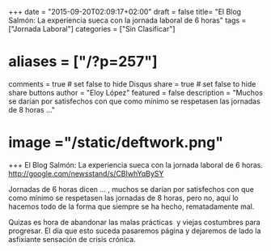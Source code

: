 +++
date = "2015-09-20T02:09:17+02:00"
draft = false
title= "El Blog Salmón: La experiencia sueca con la jornada laboral de 6 horas"
tags = ["Jornada Laboral"]
categories = ["Sin Clasificar"]
# aliases = ["/?p=257"]
comments = true	# set false to hide Disqus
share = true	# set false to hide share buttons
author = "Eloy López"
featured = false
description = "Muchos se darían por satisfechos con que como mínimo se respetasen las jornadas de 8 horas ..."
# image ="/static/deftwork.png"
+++
El Blog Salmón: La experiencia sueca con la jornada laboral de 6 horas. <http://google.com/newsstand/s/CBIwhYqBySY>

Jornadas de 6 horas dicen &#8230; , muchos se darían por satisfechos con que como mínimo se respetasen las jornadas de 8 horas, pero no, aquí lo hacemos todo de la forma que siempre se ha hecho, rematadamente mal.

Quizas es hora de abandonar las malas prácticas  y viejas costumbres para progresar. El día que esto suceda pasaremos página y dejaremos de lado la asfixiante sensación de crisis crónica.
